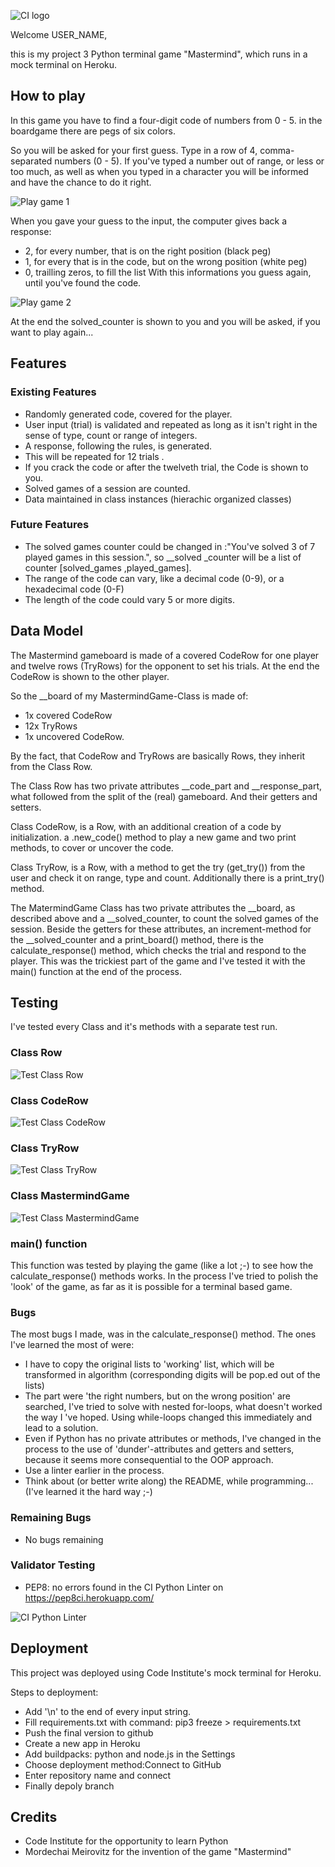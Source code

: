 ![CI logo](https://codeinstitute.s3.amazonaws.com/fullstack/ci_logo_small.png)

Welcome USER_NAME,

this is my project 3 Python terminal game "Mastermind", which runs in a mock terminal on Heroku.

## How to play

In this game you have to find a four-digit code of numbers from 0 - 5. in the boardgame there are
pegs of six colors.

So you will be asked for your first guess. Type in a row of 4, comma-separated numbers (0 - 5).
If you've typed a number out of range, or less or too much, as well as when you typed in a character
you will be informed and have the chance to do it right.

![Play game 1](./images_README/mmg1.png)

When you gave your guess to the input, the computer gives back a response:
* 2, for every number, that is on the right position (black peg)
* 1, for every that is in the code, but on the wrong position (white peg)
* 0, trailling zeros, to fill the list
With this informations you guess again, until you've found the code.

![Play game 2](./images_README/mmg2.png)

At the end the solved_counter is shown to you and you will be asked, if you want to play again...

## Features

### Existing Features

* Randomly generated code, covered for the player.
* User input (trial) is validated and repeated as long as it isn't right in the sense of type, count or range of integers.
* A response, following the rules, is generated.
* This will be repeated for 12 trials .
* If you crack the code or after the twelveth trial, the Code is shown to you.
* Solved games of a session are counted.
* Data maintained in class instances (hierachic organized classes)

### Future Features

* The solved games counter could be changed in :"You've solved 3 of 7 played games in this session.", so __solved _counter will be a list
    of counter [solved_games ,played_games].
* The range of the code can vary, like a decimal code (0-9), or a hexadecimal code (0-F)
* The length of the code could vary 5 or more digits.

## Data Model

The Mastermind gameboard is made of a covered CodeRow for one player and
twelve rows (TryRows) for the opponent to set his trials. At the end the
CodeRow is shown to the other player.

So the __board of my MastermindGame-Class is made of:

*  1x covered CodeRow
* 12x TryRows
*  1x uncovered CodeRow.

By the fact, that CodeRow and TryRows are basically Rows, they inherit 
from the Class Row.

The Class Row has two private attributes __code_part and __response_part,
what followed from the split of the (real) gameboard. And their getters
and setters.

Class CodeRow, is a Row, with an additional creation of a code by initialization.
a .new_code() method to play a  new game and two print methods, to cover or uncover
the code.

Class TryRow, is a Row, with a method to get the try (get_try()) from the user 
and check it on range, type and count. Additionally there is a print_try() method.

The MatermindGame Class has two private attributes the __board,
as described above and a __solved_counter, to count the solved
games of the session. Beside the getters for these attributes, an increment-method for the __solved_counter and a print_board()
method, there is the calculate_response() method, which checks the trial and respond to the player. This was the trickiest part of the game and I've tested it with the main() function at the end of the
process.

## Testing

I've tested every Class and it's methods with a separate test run.

### Class Row

![Test Class Row](./images_README/testRow.png)

### Class CodeRow

![Test Class CodeRow](./images_README/testCodeRow.png)

### Class TryRow

![Test Class TryRow](./images_README/testTryRow.png)

### Class MastermindGame

![Test Class MastermindGame](./images_README/testMastermindGame.png)

### main() function

This function was tested by playing the game (like a lot ;-) to see how the calculate_response() methods works. In the process I've tried to polish the 'look' of the game, as far as it is possible for a terminal based game.

### Bugs

The most bugs I made, was in the calculate_response() method. The ones I've learned the most of were:

* I have to copy the original lists to 'working' list, which will be transformed in algorithm (corresponding digits will be pop.ed out of the lists)
* The part were 'the right numbers, but on the wrong position' are searched, I've tried to solve with nested for-loops, what doesn't worked
    the way I 've hoped. Using while-loops changed this immediately and lead to a solution.
* Even if Python has no private attributes or methods, I've changed in the process to the use of 'dunder'-attributes and getters and setters, 
    because it seems more consequential to the OOP approach.
* Use a linter earlier in the process.
* Think about (or better write along) the README, while programming... (I've learned it the hard way ;-)

### Remaining Bugs

* No bugs remaining

### Validator Testing

* PEP8: no errors found in the CI Python Linter on https://pep8ci.herokuapp.com/

![CI Python Linter](./images_README/CIPythonLinter2.png)

## Deployment

This project was deployed using Code Institute's mock terminal for Heroku.

Steps to deployment:

* Add '\n' to the end of every input string.
* Fill requirements.txt with command: pip3 freeze > requirements.txt
* Push the final version to github
* Create a new app in Heroku
* Add buildpacks: python and node.js in the Settings
* Choose deployment method:Connect to GitHub
* Enter repository name and connect
* Finally depoly branch

## Credits
* Code Institute for the opportunity to learn Python
* Mordechai Meirovitz for the invention of the game "Mastermind"
